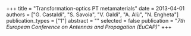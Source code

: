 +++
title = "Transformation-optics PT metamaterials"
date = 2013-04-01
authors = ["G. Castaldi", "S. Savoia", "V. Galdi", "A. Alù", "N. Engheta"]
publication_types = ["1"]
abstract = ""
selected = false
publication = "*7th European Conference on Antennas and Propagation (EuCAP)*"
+++

